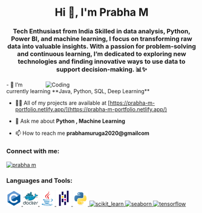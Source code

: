 <h1 align="center">Hi 👋, I'm Prabha M</h1>
<h3 align="center">Tech Enthusiast from India Skilled in data analysis, Python, Power BI, and machine learning, I focus on transforming raw data into valuable insights. With a passion for problem-solving and continuous learning, I’m dedicated to exploring new technologies and finding innovative ways to use data to support decision-making. 📊✨</h3>
<img align="right" alt="Coding" width="400" src="https://digitalscholar.in/wp-content/uploads/2022/06/online-learning.gif">
- 🌱 I’m currently learning **Java, Python, SQL, Deep Learning**

- 👨‍💻 All of my projects are available at [https://prabha-m-portfolio.netlify.app/](https://prabha-m-portfolio.netlify.app/)

- 💬 Ask me about **Python , Machine Learning**

- 📫 How to reach me **prabhamuruga2020@gmailcom**

<h3 align="left">Connect with me:</h3>
<p align="left">
<a href="https://linkedin.com/in/Prabha M" target="blank"><img align="center" src="https://raw.githubusercontent.com/rahuldkjain/github-profile-readme-generator/master/src/images/icons/Social/linked-in-alt.svg" alt="prabha m" height="30" width="40" /></a>
</p>

<h3 align="left">Languages and Tools:</h3>
<p align="left"> <a href="https://www.cprogramming.com/" target="_blank" rel="noreferrer"> <img src="https://raw.githubusercontent.com/devicons/devicon/master/icons/c/c-original.svg" alt="c" width="40" height="40"/> </a> <a href="https://www.docker.com/" target="_blank" rel="noreferrer"> <img src="https://raw.githubusercontent.com/devicons/devicon/master/icons/docker/docker-original-wordmark.svg" alt="docker" width="40" height="40"/> </a> <a href="https://www.java.com" target="_blank" rel="noreferrer"> <img src="https://raw.githubusercontent.com/devicons/devicon/master/icons/java/java-original.svg" alt="java" width="40" height="40"/> </a> <a href="https://pandas.pydata.org/" target="_blank" rel="noreferrer"> <img src="https://raw.githubusercontent.com/devicons/devicon/2ae2a900d2f041da66e950e4d48052658d850630/icons/pandas/pandas-original.svg" alt="pandas" width="40" height="40"/> </a> <a href="https://www.python.org" target="_blank" rel="noreferrer"> <img src="https://raw.githubusercontent.com/devicons/devicon/master/icons/python/python-original.svg" alt="python" width="40" height="40"/> </a> <a href="https://scikit-learn.org/" target="_blank" rel="noreferrer"> <img src="https://upload.wikimedia.org/wikipedia/commons/0/05/Scikit_learn_logo_small.svg" alt="scikit_learn" width="40" height="40"/> </a> <a href="https://seaborn.pydata.org/" target="_blank" rel="noreferrer"> <img src="https://seaborn.pydata.org/_images/logo-mark-lightbg.svg" alt="seaborn" width="40" height="40"/> </a> <a href="https://www.tensorflow.org" target="_blank" rel="noreferrer"> <img src="https://www.vectorlogo.zone/logos/tensorflow/tensorflow-icon.svg" alt="tensorflow" width="40" height="40"/> </a> </p>

